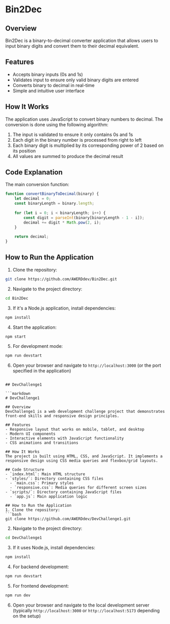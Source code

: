 # Bin2Dec

## Overview
Bin2Dec is a binary-to-decimal converter application that allows users to input binary digits and convert them to their decimal equivalent.

## Features
- Accepts binary inputs (0s and 1s)
- Validates input to ensure only valid binary digits are entered
- Converts binary to decimal in real-time
- Simple and intuitive user interface

## How It Works
The application uses JavaScript to convert binary numbers to decimal. The conversion is done using the following algorithm:

1. The input is validated to ensure it only contains 0s and 1s
2. Each digit in the binary number is processed from right to left
3. Each binary digit is multiplied by its corresponding power of 2 based on its position
4. All values are summed to produce the decimal result

## Code Explanation
The main conversion function:

```javascript
function convertBinaryToDecimal(binary) {
    let decimal = 0;
    const binaryLength = binary.length;
    
    for (let i = 0; i < binaryLength; i++) {
        const digit = parseInt(binary[binaryLength - 1 - i]);
        decimal += digit * Math.pow(2, i);
    }
    
    return decimal;
}
```

## How to Run the Application
1. Clone the repository:
```bash
git clone https://github.com/AWERDdev/Bin2Dec.git
```

2. Navigate to the project directory:
```bash
cd Bin2Dec
```

3. If it's a Node.js application, install dependencies:
```bash
npm install
```

4. Start the application:
```bash
npm start
```

5. For development mode:
```bash
npm run devstart
```

6. Open your browser and navigate to `http://localhost:3000` (or the port specified in the application)
```

## DevChallenge1

```markdown
# DevChallenge1

## Overview
DevChallenge1 is a web development challenge project that demonstrates front-end skills and responsive design principles.

## Features
- Responsive layout that works on mobile, tablet, and desktop
- Modern UI components
- Interactive elements with JavaScript functionality
- CSS animations and transitions

## How It Works
The project is built using HTML, CSS, and JavaScript. It implements a responsive design using CSS media queries and flexbox/grid layouts.

## Code Structure
- `index.html`: Main HTML structure
- `styles/`: Directory containing CSS files
  - `main.css`: Primary styles
  - `responsive.css`: Media queries for different screen sizes
- `scripts/`: Directory containing JavaScript files
  - `app.js`: Main application logic

## How to Run the Application
1. Clone the repository:
```bash
git clone https://github.com/AWERDdev/DevChallenge1.git
```

2. Navigate to the project directory:
```bash
cd DevChallenge1
```

3. If it uses Node.js, install dependencies:
```bash
npm install
```

4. For backend development:
```bash
npm run devstart
```

5. For frontend development:
```bash
npm run dev
```

6. Open your browser and navigate to the local development server (typically `http://localhost:3000` or `http://localhost:5173` depending on the setup)
```